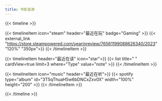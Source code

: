 ```yaml
---
title: 书影音游
---
```

{{< timeline >}}

{{< timelineItem icon="steam" header="最近在玩" badge="Gaming" >}}
{{< external_link "https://store.steampowered.com/yearinreview/76561199088626340/2023" "120%" "350px">}}
{{< /timelineItem >}}


{{< timelineItem header="最近在读" icon="star">}}
{{< list title=" " cardView=true limit=3 where="Type" value="note" >}}
{{< /timelineItem >}}

{{< timelineItem icon="music" header="最近在听">}}
{{< spotify type="album" id="3T5qThuaH5w6bDNCxZxv0X" width="100%" height="200" >}}
{{< /timelineItem >}}


{{< /timeline >}}
